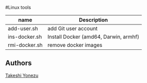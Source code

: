 #Linux tools

| name | Description |
|---|---|
| add-user.sh | add Git user account |
| ins-docker.sh | Install Docker (amd64, Darwin, armhf) |
| rmi-docker.sh | remove docker images |

## Authors
[Takeshi Yonezu](https://github.com/tkyonezu)
